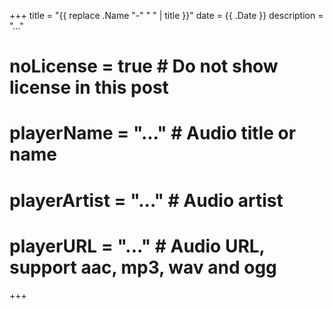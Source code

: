 +++
title = "{{ replace .Name "-" " " | title }}"
date = {{ .Date }}
description = "..."

# noLicense = true # Do not show license in this post
# playerName = "..." # Audio title or name
# playerArtist = "..." # Audio artist
# playerURL = "..." # Audio URL, support aac, mp3, wav and ogg
+++

<!--more-->
